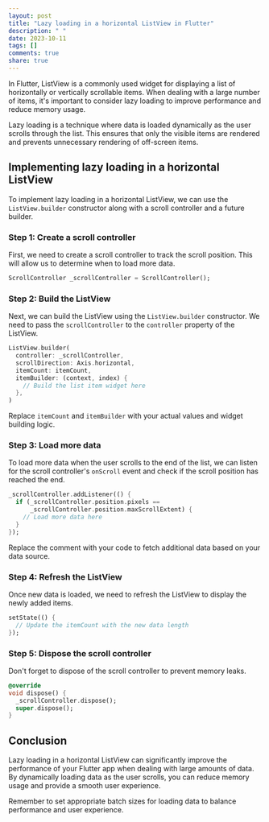 ```yaml
---
layout: post
title: "Lazy loading in a horizontal ListView in Flutter"
description: " "
date: 2023-10-11
tags: []
comments: true
share: true
---
```


In Flutter, ListView is a commonly used widget for displaying a list of horizontally or vertically scrollable items. When dealing with a large number of items, it's important to consider lazy loading to improve performance and reduce memory usage.

Lazy loading is a technique where data is loaded dynamically as the user scrolls through the list. This ensures that only the visible items are rendered and prevents unnecessary rendering of off-screen items.

## Implementing lazy loading in a horizontal ListView

To implement lazy loading in a horizontal ListView, we can use the `ListView.builder` constructor along with a scroll controller and a future builder.

### Step 1: Create a scroll controller

First, we need to create a scroll controller to track the scroll position. This will allow us to determine when to load more data.

```dart
ScrollController _scrollController = ScrollController();
```

### Step 2: Build the ListView

Next, we can build the ListView using the `ListView.builder` constructor. We need to pass the `scrollController` to the `controller` property of the ListView.

```dart
ListView.builder(
  controller: _scrollController,
  scrollDirection: Axis.horizontal,
  itemCount: itemCount,
  itemBuilder: (context, index) {
    // Build the list item widget here
  },
)
```

Replace `itemCount` and `itemBuilder` with your actual values and widget building logic.

### Step 3: Load more data

To load more data when the user scrolls to the end of the list, we can listen for the scroll controller's `onScroll` event and check if the scroll position has reached the end.

```dart
_scrollController.addListener(() {
  if (_scrollController.position.pixels ==
      _scrollController.position.maxScrollExtent) {
    // Load more data here
  }
});
```

Replace the comment with your code to fetch additional data based on your data source.

### Step 4: Refresh the ListView

Once new data is loaded, we need to refresh the ListView to display the newly added items.

```dart
setState(() {
  // Update the itemCount with the new data length
});
```

### Step 5: Dispose the scroll controller

Don't forget to dispose of the scroll controller to prevent memory leaks.

```dart
@override
void dispose() {
  _scrollController.dispose();
  super.dispose();
}
```

## Conclusion

Lazy loading in a horizontal ListView can significantly improve the performance of your Flutter app when dealing with large amounts of data. By dynamically loading data as the user scrolls, you can reduce memory usage and provide a smooth user experience.

Remember to set appropriate batch sizes for loading data to balance performance and user experience.